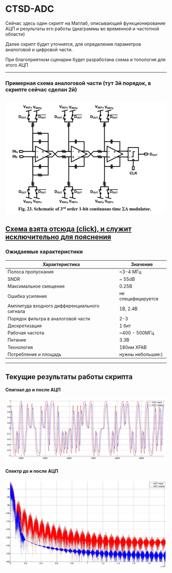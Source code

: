 # CTSD-ADC

Сейчас здесь один скрипт на Матлаб, описывающий функционирование АЦП и результаты его работы (диаграммы во временной и частотной области)

Далее скрипт будет уточнятся, для определения параметров аналоговой и цифровой части.

При благоприятном сценарии будет разработана схема и топология для этого АЦП

---
### Примерная схема аналоговой части (тут 3й порядок, в скрипте сейчас сделан 2й)
![](Architect.jpg)
---
[Cхема взята отсюда (click), и служит исключительно для пояснения](https://deepblue.lib.umich.edu/bitstream/handle/2027.42/138763/bdayanik_1.pdf)
---

### Ожидаемые характеристики

Характеристика              | Значение
----------------------------|-----------
Полоса пропускания          | ~3-4 МГц
SNDR                        | ~ 55dB
Максимальное смещение       | 0.25В
Ошибка усиления             | не специфицируется
Амплитуда входного дифференциального сигнала | 1В, 2.4В
Порядок фильтра в аналоговой части           | 2-3
Дискретизация                                | 1 бит
Рабочая частота                              | ~400 - 500МГц
Питание | 3.3В
Технология | 180нм XFAB
Потребление и площадь | нужны небольшие:)

---

## Текущие результаты работы скрипта
#### Спигнал до и после АЦП
![](signal.jpg)
#### Спектр до и после АЦП
![](spectrum.jpg)
